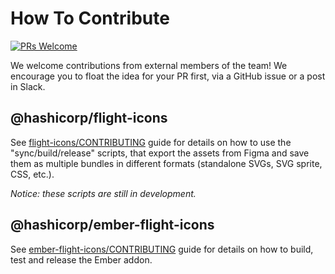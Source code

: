 # How To Contribute

[![PRs Welcome](https://img.shields.io/badge/PRs-welcome-brightgreen.svg?style=flat-square)](http://makeapullrequest.com)

We welcome contributions from external members of the team! We encourage you to float the idea for your PR first, via a GitHub issue or a post in Slack.

## @hashicorp/flight-icons

See [flight-icons/CONTRIBUTING](flight-icons/CONTRIBUTING.md) guide for details on how to use the "sync/build/release" scripts, that export the assets from Figma and save them as multiple bundles in different formats (standalone SVGs, SVG sprite, CSS, etc.).

_Notice: these scripts are still in development._

## @hashicorp/ember-flight-icons

See [ember-flight-icons/CONTRIBUTING](ember-flight-icons/CONTRIBUTING.md) guide for details on how to build, test and release the Ember addon.
